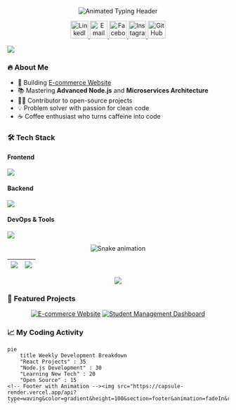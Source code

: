 <!-- Animated Banner -->
<div align="center">
  <img src="https://readme-typing-svg.demolab.com?font=Fira+Code&size=30&duration=3000&pause=500&color=38BDF8&center=true&vCenter=true&width=800&height=80&lines=Hi+👋,+I'm+Samuel+Tale;Fullstack+Developer+💻;Open-Source+Enthusiast+🌍;From+Ethiopia+🇪🇹" alt="Animated Typing Header" />
</div>

<!-- Social Links with Animated Icons -->
<p align="center">
  <a href="https://www.linkedin.com/in/sami-tale-49aa79237">
    <img src="https://img.icons8.com/fluency/48/000000/linkedin.png" alt="LinkedIn" width="40" height="40"/>
  </a>
  <a href="mailto:samitale86@gmail.com">
    <img src="https://img.icons8.com/color/48/000000/gmail-new.png" alt="Email" width="40" height="40"/>
  </a>
  <a href="https://www.facebook.com/sami.tale.18">
    <img src="https://img.icons8.com/fluency/48/000000/facebook-new.png" alt="Facebook" width="40" height="40"/>
  </a>
  <a href="https://www.instagram.com/sami.tale.18">
    <img src="https://img.icons8.com/color/48/000000/instagram-new--v1.png" alt="Instagram" width="40" height="40"/>
  </a>
  <a href="https://github.com/sami855-ux">
    <img src="https://img.icons8.com/fluency/48/000000/github.png" alt="GitHub" width="40" height="40"/>
  </a>
</p>

<!-- Animated Divider -->
<img src="https://capsule-render.vercel.app/api?type=waving&color=gradient&height=100&section=header&animation=fadeIn"/>

<!-- About Me Section -->
### 🔥 **About Me**
- 🚀 Building [E-commerce Website](https://github.com/sami855-ux/E-commerce-Website.git)
- 📚 Mastering **Advanced Node.js** and **Microservices Architecture**
- 👨‍💻 Contributor to open-source projects
- 💡 Problem solver with passion for clean code
- ☕ Coffee enthusiast who turns caffeine into code

<!-- Tech Stack with Animated Icons -->
### 🛠️ **Tech Stack**
#### **Frontend**
<p>
  <img src="https://skillicons.dev/icons?i=react,next,ts,js,tailwind,redux,html,css,sass" />
</p>

#### **Backend**
<p>
  <img src="https://skillicons.dev/icons?i=nodejs,express,mongodb,mysql,postgres,firebase" />
</p>

#### **DevOps & Tools**
<p>
  <img src="https://skillicons.dev/icons?i=git,docker,aws,githubactions,postman,figma,vscode" />
</p>

<!-- GitHub Stats with 3D Effect -->
<div align="center">
  
<!-- Snake Game Contribution Grid -->
![Snake animation](https://github.com/sami855-ux/sami855-ux/blob/output/github-contribution-grid-snake.svg)

<!-- Stats Cards -->
| <img src="https://github-readme-stats.vercel.app/api?username=sami855-ux&show_icons=true&theme=radical&hide_border=true" /> | <img src="https://github-readme-streak-stats.herokuapp.com/?user=sami855-ux&theme=radical&hide_border=true" /> |
| ------------- | ------------- |

<!-- Language Card -->
<img src="https://github-readme-stats.vercel.app/api/top-langs/?username=sami855-ux&layout=compact&theme=radical&hide_border=true" />

</div>

<!-- Featured Projects -->
### 🚀 **Featured Projects**
<div align="center">
  
[![E-commerce Website](https://github-readme-stats.vercel.app/api/pin/?username=sami855-ux&repo=E-commerce-Website&theme=dark&show_owner=true)](https://github.com/sami855-ux/E-commerce-Website.git)
[![Student Management Dashboard](https://github-readme-stats.vercel.app/api/pin/?username=sami855-ux&repo=Student-managment-Dashboard&theme=dark&show_owner=true)](https://github.com/sami855-ux/Student-managment-Dashboard.git)

</div>

<!-- Activity Graph -->
### 📈 **My Coding Activity**
```mermaid
pie
    title Weekly Development Breakdown
    "React Projects" : 35
    "Node.js Development" : 30
    "Learning New Tech" : 20
    "Open Source" : 15
<!-- Footer with Animation --><img src="https://capsule-render.vercel.app/api?type=waving&color=gradient&height=100&section=footer&animation=fadeIn&reversal=true"/> ```
